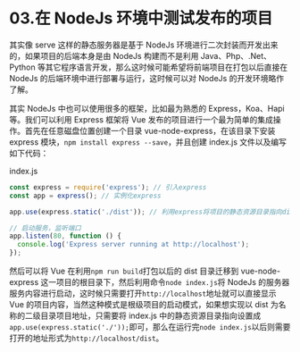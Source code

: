 # 03.在 NodeJs 环境中测试发布的项目

其实像 serve 这样的静态服务器是基于 NodeJs 环境进行二次封装而开发出来的，如果项目的后端本身是由 NodeJs 构建而不是利用 Java、Php、.Net、Python 等其它程序语言开发，那么这时候可能希望将前端项目在打包以后直接在 NodeJs 的后端环境中进行部署与运行，这时候可以对 NodeJs 的开发环境略作了解。

其实 NodeJs 中也可以使用很多的框架，比如最为熟悉的 Express，Koa、Hapi 等。我们可以利用 Express 框架将 Vue 发布的项目进行一个最为简单的集成操作。首先在任意磁盘位置创建一个目录 vue-node-express，在该目录下安装 express 模块，`npm install express --save`，并且创建 index.js 文件以及编写如下代码：

index.js

```js
const express = require('express'); // 引入express
const app = express(); // 实例化express

app.use(express.static('./dist')); // 利用express将项目的静态资源目录指向dist目录

// 启动服务，监听端口
app.listen(80, function () {
  console.log('Express server running at http://localhost');
});
```

然后可以将 Vue 在利用`npm run build`打包以后的 dist 目录迁移到 vue-node-express 这一项目的根目录下，然后利用命令`node index.js`将 NodeJs 的服务器服务内容进行启动，这时候只需要打开`http://localhost`地址就可以直接显示 Vue 的项目内容，当然这种模式是根级项目的启动模式，如果想实现以 dist 为名称的二级目录项目地址，只需要将 index.js 中的静态资源目录指向设置成`app.use(express.static('./'));`即可，那么在运行完`node index.js`以后则需要打开的地址形式为`http://localhost/dist`。
